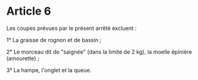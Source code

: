 # Article 6

Les coupes prévues par le présent arrêté excluent :

1° La graisse de rognon et de bassin ;

2° Le morceau dit de "saignée" (dans la limite de 2 kg), la moelle épinière (amourette) ;

3° La hampe, l'onglet et la queue.
